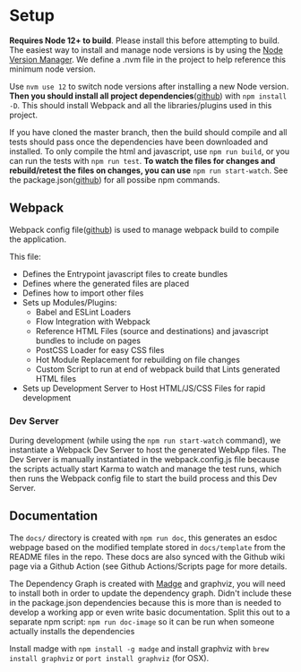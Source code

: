# Setup

**Requires Node 12+ to build**. Please install this before attempting to build. The easiest way to install and
manage node versions is by using the [Node Version Manager](https://github.com/nvm-sh/nvm). We define a
.nvm file in the project to help reference this minimum node version.

Use `nvm use 12` to switch node versions after installing a new Node version. **Then you should install all
project dependencies**([github](https://github.com/devlinjunker/template.webpack.fend/blob/master/package.json#L30))
with `npm install -D`. This should install Webpack and all the libraries/plugins used in this project.

If you have cloned the master branch, then the build should compile and all tests should pass once the
dependencies have been downloaded and installed. To only compile the html and javascript, use `npm run build`, or you can run the tests with `npm run test`. **To watch the files for changes and rebuild/retest the files
on changes, you can use** `npm run start-watch`. See the package.json([github](https://github.com/devlinjunker/template.webpack.fend/blob/master/package.json#L17))
for all possibe npm commands.

## Webpack
Webpack config file([github](https://github.com/devlinjunker/template.webpack.fend/blob/master/webpack.config.js))
is used to manage webpack build to compile the application.

This file:
  - Defines the Entrypoint javascript files to create bundles
  - Defines where the generated files are placed
  - Defines how to import other files
  - Sets up Modules/Plugins:
    - Babel and ESLint Loaders
    - Flow Integration with Webpack
    - Reference HTML Files (source and destinations) and javascript bundles to include on pages
    - PostCSS Loader for easy CSS files
    - Hot Module Replacement for rebuilding on file changes
    - Custom Script to run at end of webpack build that Lints generated HTML files
  - Sets up Development Server to Host HTML/JS/CSS Files for rapid development

### Dev Server
During development (while using the `npm run start-watch` command), we instantiate a Webpack Dev Server to host
the generated WebApp files. The Dev Server is manually instantiated in the webpack.config.js file because
the scripts actually start Karma to watch and manage the test runs, which then runs the Webpack config file to
start the build process and this Dev Server.

## Documentation

The `docs/` directory is created with `npm run doc`, this generates an esdoc webpage based on the modified
template stored in `docs/template` from the README files in the repo. These docs are also synced with the Github
wiki page via a Github Action (see Github Actions/Scripts page for more details.

The Dependency Graph is created with [Madge](https://github.com/pahen/madge) and graphviz, you will need to
install both in order to update the dependency graph. Didn't include these in the package.json dependencies
because this is more than is needed to develop a working app or even write basic documentation. Split this out
to a separate npm script: `npm run doc-image` so it can be run when someone actually installs the dependencies

Install madge with `npm install -g madge` and install graphviz with `brew install graphviz` or
`port install graphviz` (for OSX).
